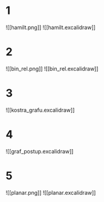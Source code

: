 # 1
![[hamilt.png]]
![[hamilt.excalidraw]]

# 2
![[bin_rel.png]]
![[bin_rel.excalidraw]]

# 3
![[kostra_grafu.excalidraw]]

# 4
![[graf_postup.excalidraw]]

# 5
![[planar.png]]
![[planar.excalidraw]]